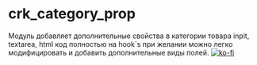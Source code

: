 # crk_category_prop
Модуль добавляет дополнительные свойства в категории товара inpit, textarea, html
код полностью на hook`s при желании можно легко модифицировать и добавить дополнительные виды полей.
[![ko-fi](https://corsik.ru/coffe.png)](https://www.paypal.me/corsik/3)
